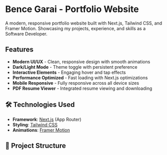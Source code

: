 # Bence Garai - Portfolio Website

A modern, responsive portfolio website built with Next.js, Tailwind CSS, and
Framer Motion. Showcasing my projects, experience, and skills as a Software
Developer.

## Features

- **Modern UI/UX** - Clean, responsive design with smooth animations
- **Dark/Light Mode** - Theme toggle with persistent preference
- **Interactive Elements** - Engaging hover and tap effects
- **Performance Optimized** - Fast loading with Next.js optimizations
- **Mobile Responsive** - Fully responsive across all device sizes
- **PDF Resume Viewer** - Integrated resume viewing and downloading

## 🛠 Technologies Used

- **Framework**: [Next.js](https://nextjs.org/) (App Router)
- **Styling**: [Tailwind CSS](https://tailwindcss.com/)
- **Animations**: [Framer Motion](https://www.framer.com/motion/)

## 📂 Project Structure
